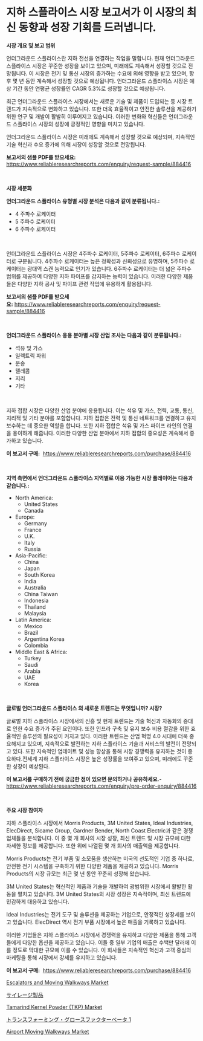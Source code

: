 <p><h1>지하 스플라이스 시장 보고서가 이 시장의 최신 동향과 성장 기회를 드러냅니다.</h1></p><p><strong>시장 개요 및 보고 범위</strong></p>
<p><p>언더그라운드 스플라이스란 지하 전선을 연결하는 작업을 말합니다. 현재 언더그라운드 스플라이스 시장은 꾸준한 성장을 보이고 있으며, 미래에도 계속해서 성장할 것으로 전망됩니다. 이 시장은 전기 및 통신 시장의 증가하는 수요에 의해 영향을 받고 있으며, 향후 몇 년 동안 계속해서 성장할 것으로 예상됩니다. 언더그라운드 스플라이스 시장은 예상 기간 동안 연평균 성장률인 CAGR 5.3%로 성장할 것으로 예상됩니다. </p><p>최근 언더그라운드 스플라이스 시장에서는 새로운 기술 및 제품이 도입되는 등 시장 트렌드가 지속적으로 변화하고 있습니다. 또한 더욱 효율적이고 안전한 솔루션을 제공하기 위한 연구 및 개발이 활발히 이루어지고 있습니다. 이러한 변화와 혁신들은 언더그라운드 스플라이스 시장의 성장에 긍정적인 영향을 미치고 있습니다.</p><p>언더그라운드 스플라이스 시장은 미래에도 계속해서 성장할 것으로 예상되며, 지속적인 기술 혁신과 수요 증가에 의해 시장이 성장할 것으로 전망됩니다.</p></p>
<p><strong>보고서의 샘플 PDF를 받으세요:</strong> <a href="https://www.reliableresearchreports.com/enquiry/request-sample/884416">https://www.reliableresearchreports.com/enquiry/request-sample/884416</a></p>
<p>&nbsp;</p>
<p><strong>시장 세분화</strong></p>
<p><strong>언더그라운드 스플라이스 유형별 시장 분석은 다음과 같이 분류됩니다.:</strong></p>
<p><ul><li>4 주파수 로케이터</li><li>5 주파수 로케이터</li><li>6 주파수 로케이터</li></ul></p>
<p>&nbsp;</p>
<p><p>언더그라운드 스플라이스 시장은 4주파수 로케이터, 5주파수 로케이터, 6주파수 로케이터로 구분됩니다. 4주파수 로케이터는 높은 정확성과 신뢰성으로 유명하며, 5주파수 로케이터는 광대역 스캔 능력으로 인기가 있습니다. 6주파수 로케이터는 더 넓은 주파수 범위를 제공하여 다양한 지하 파이프를 감지하는 능력이 있습니다. 이러한 다양한 제품들은 다양한 지하 공사 및 파이프 관련 작업에 유용하게 활용됩니다.</p></p>
<p><strong>보고서의 샘플 PDF를 받으세요:</strong>&nbsp;<a href="https://www.reliableresearchreports.com/enquiry/request-sample/884416">https://www.reliableresearchreports.com/enquiry/request-sample/884416</a></p>
<p>&nbsp;</p>
<p><strong> 언더그라운드 스플라이스 응용 분야별 시장 산업 조사는 다음과 같이 분류됩니다.:</strong></p>
<p><ul><li>석유 및 가스</li><li>일렉트릭 파워</li><li>운송</li><li>텔레콤</li><li>지리</li><li>기타</li></ul></p>
<p>&nbsp;</p>
<p><p>지하 접합 시장은 다양한 산업 분야에 응용됩니다. 이는 석유 및 가스, 전력, 교통, 통신, 지리적 및 기타 분야를 포함합니다. 지하 접합은 전력 및 통신 네트워크를 연결하고 유지 보수하는 데 중요한 역할을 합니다. 또한 지하 접합은 석유 및 가스 파이프 라인의 연결을 용이하게 해줍니다. 이러한 다양한 산업 분야에서 지하 접합의 중요성은 계속해서 증가하고 있습니다.</p></p>
<p><strong>이 보고서 구매:</strong>&nbsp; <a href="https://www.reliableresearchreports.com/purchase/884416">https://www.reliableresearchreports.com/purchase/884416</a></p>
<p>&nbsp;</p>
<p><strong>지역 측면에서 언더그라운드 스플라이스 지역별로 이용 가능한 시장 플레이어는 다음과 같습니다.:</strong></p>
<p><ul>
    <li>
        North America:
        <ul>
            <li>United States</li>
            <li>Canada</li>
        </ul>
    </li>
    <li>
        Europe:
        <ul>
            <li>Germany</li>
            <li>France</li>
            <li>U.K.</li>
            <li>Italy</li>
            <li>Russia</li>
        </ul>
    </li>
    <li>
        Asia-Pacific:
        <ul>
            <li>China</li>
            <li>Japan</li>
            <li>South Korea</li>
            <li>India</li>
            <li>Australia</li>
            <li>China Taiwan</li>
            <li>Indonesia</li>
            <li>Thailand</li>
            <li>Malaysia</li>
        </ul>
    </li>
    <li>
        Latin America:
        <ul>
            <li>Mexico</li>
            <li>Brazil</li>
            <li>Argentina Korea</li>
            <li>Colombia</li>
        </ul>
    </li>
    <li>
        Middle East & Africa:
        <ul>
            <li>Turkey</li>
            <li>Saudi</li>
            <li>Arabia</li>
            <li>UAE</li>
            <li>Korea</li>
        </ul>
    </li>
    </ul></p>
<p>&nbsp;</p>
<p><strong>글로벌 언더그라운드 스플라이스 의 새로운 트렌드는 무엇입니까? 시장?</strong></p>
<p><p>글로벌 지하 스플라이스 시장에서의 신흥 및 현재 트렌드는 기술 혁신과 자동화의 증대로 인한 수요 증가가 주된 요인이다. 또한 인프라 구축 및 유지 보수 비용 절감을 위한 효율적인 솔루션의 필요성이 커지고 있다. 이러한 트렌드는 산업 혁명 4.0 시대에 더욱 중요해지고 있으며, 지속적으로 발전하는 지하 스플라이스 기술과 서비스의 발전이 전망되고 있다. 또한 지속적인 업데이트 및 성능 향상을 통해 시장 경쟁력을 유지하는 것이 중요하다.전세계 지하 스플라이스 시장은 높은 성장률을 보여주고 있으며, 미래에도 꾸준한 성장이 예상된다.</p></p>
<p><strong>이 보고서를 구매하기 전에 궁금한 점이 있으면 문의하거나 공유하세요.</strong>- <a href="https://www.reliableresearchreports.com/enquiry/pre-order-enquiry/884416">https://www.reliableresearchreports.com/enquiry/pre-order-enquiry/884416</a></p>
<p>&nbsp;</p>
<p><strong>주요 시장 참여자</strong></p>
<p><p>지하 스플라이스 시장에서 Morris Products, 3M United States, Ideal Industries, ElecDirect, Sicame Group, Gardner Bender, North Coast Electric과 같은 경쟁 업체들을 분석합니다. 이 중 몇 개 회사의 시장 성장, 최신 트렌드 및 시장 규모에 대한 자세한 정보를 제공합니다. 또한 위에 나열된 몇 개 회사의 매출액을 제공합니다.</p><p>Morris Products는 전기 부품 및 소모품을 생산하는 미국의 선도적인 기업 중 하나로, 안전한 전기 시스템을 구축하기 위한 다양한 제품을 제공하고 있습니다. Morris Products의 시장 규모는 최근 몇 년 동안 꾸준히 성장해 왔습니다.</p><p>3M United States는 혁신적인 제품과 기술을 개발하여 광범위한 시장에서 활발한 활동을 펼치고 있습니다. 3M United States의 시장 성장은 지속적이며, 최신 트렌드에 민감하게 대응하고 있습니다.</p><p>Ideal Industries는 전기 도구 및 솔루션을 제공하는 기업으로, 안정적인 성장세를 보이고 있습니다. ElecDirect 역시 전기 부품 시장에서 높은 매출을 기록하고 있습니다.</p><p>이러한 기업들은 지하 스플라이스 시장에서 경쟁력을 유지하고 다양한 제품을 통해 고객들에게 다양한 옵션을 제공하고 있습니다. 이들 중 일부 기업의 매출은 수백만 달러에 이를 정도로 막대한 규모에 이를 수 있습니다. 이 회사들은 지속적인 혁신과 고객 중심의 마케팅을 통해 시장에서 강세를 유지하고 있습니다.</p></p>
<p><strong>이 보고서 구매:</strong>&nbsp;&nbsp;<a href="https://www.reliableresearchreports.com/purchase/884416">https://www.reliableresearchreports.com/purchase/884416</a></p>
<p><p><a href="https://issuu.com/reportprime-2/docs/escalators-and-moving-walkways-market-size-2030.pp">Escalators and Moving Walkways Market</a></p><p><a href="https://github.com/cnnriuez22368/Market-Research-Report-List-1/blob/main/4435864641.md">サイレージ製品</a></p><p><a href="https://github.com/jsmusil/Market-Research-Report-List-2/blob/main/tamarind-kernel-powder-tkp-market.md">Tamarind Kernel Powder (TKP) Market</a></p><p><a href="https://medium.com/@susanjprice2023/%E3%83%88%E3%83%A9%E3%83%B3%E3%82%B9%E3%83%95%E3%82%A9%E3%83%BC%E3%83%9F%E3%83%B3%E3%82%B0%E3%82%B0%E3%83%AD%E3%83%BC%E3%82%B9%E3%83%95%E3%82%A1%E3%82%AF%E3%82%BF%E3%83%BC%E3%83%99%E3%83%BC%E3%82%BF1%E3%81%AE%E5%B8%82%E5%A0%B4%E5%8B%95%E5%90%91%E3%81%A8%E5%B8%82%E5%A0%B4%E5%88%86%E6%9E%90%E3%81%AF-2024%E5%B9%B4%E3%81%8B%E3%82%892031%E5%B9%B4%E3%81%BE%E3%81%A7%E3%81%AE%E4%BA%88%E6%B8%AC%E3%81%95%E3%82%8C%E3%81%A6%E3%81%84%E3%81%BE%E3%81%99-8b5ec6b4cf21">トランスフォーミング・グロースファクターベータ 1</a></p><p><a href="https://issuu.com/reportprime-2/docs/airport-moving-walkways-market-size-2030.pptx">Airport Moving Walkways Market</a></p></p>
